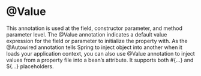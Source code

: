 # @Value

This annotation is used at the field, constructor parameter, and method parameter level. The @Value annotation indicates a default value expression for the field or parameter to initialize the property with. As the @Autowired annotation tells Spring to inject object into another when it loads your application context, you can also use @Value annotation to inject values from a property file into a bean’s attribute. It supports both #{...} and ${...} placeholders.